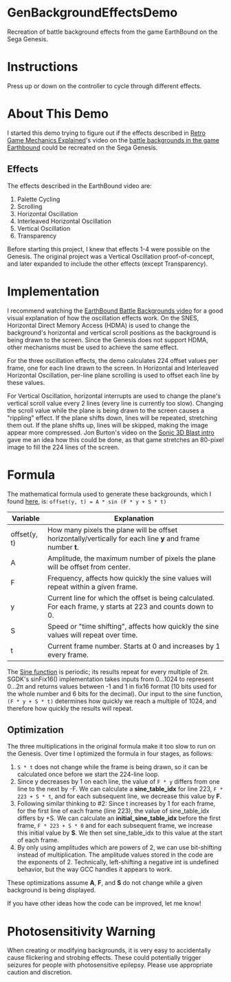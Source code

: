 # GenBackgroundEffectsDemo
Recreation of battle background effects from the game EarthBound on the Sega Genesis.

# Instructions
Press up or down on the controller to cycle through different effects.

# About This Demo
I started this demo trying to figure out if the effects described in [Retro Game Mechanics Explained](https://www.youtube.com/channel/UCwRqWnW5ZkVaP_lZF7caZ-g)'s video on the [battle backgrounds in the game Earthbound](https://www.youtube.com/watch?v=zjQik7uwLIQ) could be recreated on the Sega Genesis.
## Effects
The effects described in the EarthBound video are:
1. Palette Cycling
2. Scrolling
3. Horizontal Oscillation
4. Interleaved Horizontal Oscillation
5. Vertical Oscillation
6. Transparency

Before starting this project, I knew that effects 1-4 were possible on the Genesis.  The original project was a Vertical Oscillation proof-of-concept, and later expanded to include the other effects (except Transparency).

# Implementation
I recommend watching the [EarthBound Battle Backgrounds video](https://youtu.be/zjQik7uwLIQ?t=143) for a good visual explanation of how the oscillation effects work.  On the SNES, Horizontal Direct Memory Access (HDMA) is used to change the background's horizontal and vertical scroll positions as the background is being drawn to the screen.  Since the Genesis does not support HDMA, other mechanisms must be used to achieve the same effect.

For the three oscillation effects, the demo calculates 224 offset values per frame, one for each line drawn to the screen.  In Horizontal and Interleaved Horizontal Oscillation, per-line plane scrolling is used to offset each line by these values.

For Vertical Oscillation, horizontal interrupts are used to change the plane's vertical scroll value every 2 lines (every line is currently too slow).  Changing the scroll value while the plane is being drawn to the screen causes a "rippling" effect.  If the plane shifts down, lines will be repeated, stretching them out.  If the plane shifts up, lines will be skipped, making the image appear more compressed.  Jon Burton's video on the [Sonic 3D Blast intro](https://www.youtube.com/watch?v=IehwV2K60r8) gave me an idea how this could be done, as that game stretches an 80-pixel image to fill the 224 lines of the screen.

# Formula
The mathematical formula used to generate these backgrounds, which I found [here](https://forum.starmen.net/forum/General/Tech/Help-with-allegro-and-c/page/1#post1131426), is:
```offset(y, t) = A * sin (F * y + S * t)```

| Variable | Explanation |
| ------------- | ------------- |
| offset(y, t) | How many pixels the plane will be offset horizontally/vertically for each line **y** and frame number **t**. |
| A | Amplitude, the maximum number of pixels the plane will be offset from center. |
| F | Frequency, affects how quickly the sine values will repeat within a given frame. |
| y | Current line for which the offset is being calculated.  For each frame, y starts at 223 and counts down to 0. |
| S | Speed or "time shifting", affects how quickly the sine values will repeat over time. |
| t | Current frame number.  Starts at 0 and increases by 1 every frame. |

The [Sine function](https://en.wikipedia.org/wiki/Sine) is periodic; its results repeat for every multiple of 2π.  SGDK's sinFix16() implementation takes inputs from 0...1024 to represent 0...2π and returns values between -1 and 1 in fix16 format (10 bits used for the whole number and 6 bits for the decimal).  Our input to the sine function, ```(F * y + S * t)``` determines how quickly we reach a multiple of 1024, and therefore how quickly the results will repeat.

## Optimization
The three multiplications in the original formula make it too slow to run on the Genesis.  Over time I optimized the formula in four stages, as follows:
1. ```S * t``` does not change while the frame is being drawn, so it can be calculated once before we start the 224-line loop.
2. Since y decreases by 1 on each line, the value of ```F * y``` differs from one line to the next by -F.  We can calculate a **sine_table_idx** for line 223, ```F * 223 + S * t```, and for each subsequent line, we decrease this value by **F**.
3. Following similar thinking to #2: Since t increases by 1 for each frame, for the first line of each frame (line 223), the value of sine_table_idx differs by +S.  We can calculate an **initial_sine_table_idx** before the first frame, ```F * 223 + S * 0``` and for each subsequent frame, we increase this initial value by **S**.  We then set sine_table_idx to this value at the start of each frame.
4. By only using amplitudes which are powers of 2, we can use bit-shifting instead of multiplication.  The amplitude values stored in the code are the exponents of 2.  Technically, left-shifting a negative int is undefined behavior, but the way GCC handles it appears to work.

These optimizations assume **A**, **F**, and **S** do not change while a given background is being displayed.

If you have other ideas how the code can be improved, let me know!

# Photosensitivity Warning
When creating or modifying backgrounds, it is very easy to accidentally cause flickering and strobing effects.  These could potentially trigger seizures for people with photosensitive epilepsy.  Please use appropriate caution and discretion.

